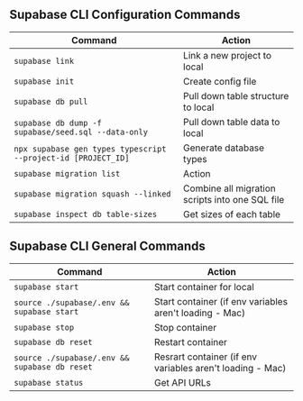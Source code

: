 ## Supabase CLI Configuration Commands

| Command                                                       | Action                                          |
| ------------------------------------------------------------- | ----------------------------------------------- |
| `supabase link`                                               | Link a new project to local                     |
| `supabase init`                                               | Create config file                              |
| `supabase db pull`                                            | Pull down table structure to local              |
| `supabase db dump -f supabase/seed.sql --data-only`           | Pull down table data to local                   |
| `npx supabase gen types typescript --project-id [PROJECT_ID]` | Generate database types                         |
| `supabase migration list`                                     | Action                                          |
| `supabase migration squash --linked`                          | Combine all migration scripts into one SQL file |
| `supabase inspect db table-sizes`                             | Get sizes of each table                         |

## Supabase CLI General Commands

| Command                                       | Action                                                    |
| --------------------------------------------- | --------------------------------------------------------- |
| `supabase start`                              | Start container for local                                 |
| `source ./supabase/.env && supabase start`    | Start container (if env variables aren't loading - Mac)   |
| `supabase stop`                               | Stop container                                            |
| `supabase db reset`                           | Restart container                                         |
| `source ./supabase/.env && supabase db reset` | Resrart container (if env variables aren't loading - Mac) |
| `supabase status`                             | Get API URLs                                              |